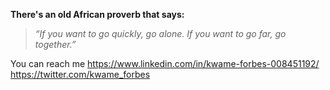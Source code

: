 

<!--
**KwameForbes/KwameForbes** is a ✨ _special_ ✨ repository because its `README.md` (this file) appears on your GitHub profile.

Here are some ideas to get you started:

- 🔭 I’m currently working on ...
- 🌱 I’m currently learning ...
- 👯 I’m looking to collaborate on ...
- 🤔 I’m looking for help with ...
- 💬 Ask me about ...
- 📫 How to reach me: ...
- 😄 Pronouns: ...
- ⚡ Fun fact: ...
-->

**There's an old African proverb that says:**
>*“If you want to go quickly, go alone.
>If you want to go far, go together.”*

You can reach me
https://www.linkedin.com/in/kwame-forbes-008451192/
https://twitter.com/kwame_forbes

